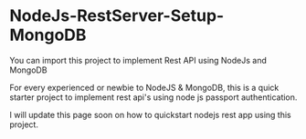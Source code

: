 # NodeJs-RestServer-Setup-MongoDB
You can import this project to implement Rest API using NodeJs and MongoDB

For every experienced or newbie to NodeJS & MongoDB, this is a quick starter project to implement rest api's using node js passport authentication.

I will update this page soon on how to quickstart nodejs rest app using this project.
